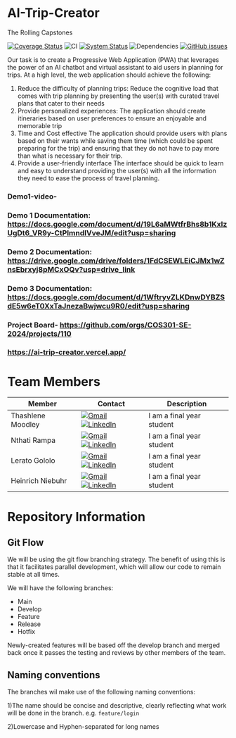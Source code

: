 # AI-Trip-Creator
The Rolling Capstones


[![Coverage Status](https://coveralls.io/repos/github/COS301-SE-2024/AI-Trip-Creator/badge.svg?branch=main)](https://coveralls.io/github/COS301-SE-2024/AI-Trip-Creator?branch=main) ![CI](https://github.com/COS301-SE-2024/AI-Trip-Creator/actions/workflows/ci.yml/badge.svg) [![System Status](https://img.shields.io/pingpong/status/sp_0f00d195b8a2427c89a76dac4273cc99)](.pingpong.host/) ![Dependencies](https://img.shields.io/badge/dependencies-Up--to--date-brightgreen) [![GitHub issues](https://img.shields.io/github/issues/COS301-SE-2024/AI-Trip-Creator.svg)](https://github.com/COS301-SE-2024/AI-Trip-Creator/issues)


Our task is to create a Progressive Web Application (PWA) that leverages the power of an AI chatbot and virtual assistant to aid users in planning for trips.
At a high level, the web application should achieve the following:
1. Reduce the difficulty of planning trips:
   Reduce the cognitive load that comes with trip planning by presenting the user(s) with curated travel plans that cater to their needs
2. Provide personalized experiences:
   The application should create itineraries based on user preferences to ensure an enjoyable and memorable trip
3. Time and Cost effective
   The application should provide users with plans based on their wants while saving them time (which could be spent preparing for the trip)
   and ensuring that they do not have to pay more than what is necessary for their trip.
4. Provide a user-friendly interface
   The interface should be quick to learn and easy to understand providing the user(s) with all the information they need to ease the process of travel planning.

### Demo1-video-
### Demo 1 Documentation: https://docs.google.com/document/d/19L6aMWtfrBhs8b1KxlzUgDt6_VR9y-CtPlmndlVveJM/edit?usp=sharing
### Demo 2 Documentation: https://drive.google.com/drive/folders/1FdCSEWLEiCJMx1wZnsEbrxyj8pMCxOQv?usp=drive_link
### Demo 3 Documentation: https://docs.google.com/document/d/1WftryvZLKDnwDYBZSdE5w6eT0XxTaJnezaBwjwcu9R0/edit?usp=sharing
### Project Board- https://github.com/orgs/COS301-SE-2024/projects/110
### https://ai-trip-creator.vercel.app/
    
# Team Members 

| Member         | Contact                                                                                   | Description                                                                                                                                 |
|----------------|-------------------------------------------------------------------------------------------|---------------------------------------------------------------------------------------------------------------------------------------------|
| Thashlene Moodley| <a href="mailto:u22628721@tuks.co.za" target="_blank"><img src="https://skillicons.dev/icons?i=gmail" alt="Gmail"></a> <a href="[https://www.linkedin.com/](https://www.linkedin.com/in/ThashleneMoodley)" target="_blank"><img src="https://skillicons.dev/icons?i=linkedin" alt="LinkedIn"></a> | <div style="max-width:200px;">I am a final year student</div> |
| Nthati Rampa| <a href="mailto:u20475102@tuks.co.za" target="_blank"><img src="https://skillicons.dev/icons?i=gmail" alt="Gmail"></a> <a href="[https://www.linkedin.com/](https://www.linkedin.com/in/nthati-rampa-920589294?utm_source=share&utm_campaign=share_via&utm_content=profile)" target="_blank"><img src="https://skillicons.dev/icons?i=linkedin" alt="LinkedIn"></a> | <div style="max-width:200px;">I am a final year student </div> |
| Lerato Gololo | <a href="mailto:u20533463@tuks.co.za" target="_blank"><img src="https://skillicons.dev/icons?i=gmail" alt="Gmail"></a> <a href="[https://www.linkedin.com/](https://www.linkedin.com/in/lerato-gololo-006524247/)" target="_blank"><img src="https://skillicons.dev/icons?i=linkedin" alt="LinkedIn"></a> | <div style="max-width:200px;">I am a final year student</div> |
| Heinrich Niebuhr | <a href="mailto:u22555855@tuks.co.za" target="_blank"><img src="https://skillicons.dev/icons?i=gmail" alt="Gmail"></a> <a href="[https://www.linkedin.com](http://www.linkedin.com/in/heinrich-niebuhr-468982302)/" target="_blank"><img src="https://skillicons.dev/icons?i=linkedin" alt="LinkedIn"></a> | <div style="max-width:200px;">I am a final year student </div> |

# Repository Information

## Git Flow

We will be using the git flow branching strategy. The benefit of using this is that it facilitates parallel development, which will allow our code to remain stable at all times. 

We will have the following branches:
- Main
- Develop
- Feature
- Release
- Hotfix

Newly-created features will be based off the develop branch and merged back once it passes the testing and reviews by other members of the team.

## Naming conventions
The branches wil make use of the following naming conventions:

1)The name should be concise and descriptive, clearly reflecting what work will be done in the branch.
		e.g. `feature/login`
  
2)Lowercase and Hyphen-separated for long names  
	



